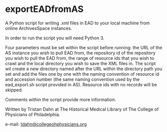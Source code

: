 # exportEADfromAS
A Python script for writing .xml files in EAD to your local machine from online ArchivesSpace instances.

In order to run the script you will need Python 3.

Four parameters must be set within the script before running: the URL of the AS instance you wish to pull EAD from, the repository id of the repository you wish to pull the EAD from, the range of resource ids that you wish to crawl and the local directory you wish to save the XML files in. The script wil create a new directory named after the URL within the directory path you set and add the files one by one with the naming convention of resource id and accession number (the same naming convention used by the ead_export.sh script provided in AS). Resource ids with no records will be skipped.

Comments within the script provide more information.

Written by Tristan Dahn at The Historical Medical Library of The College of Physicians of Philadelphia.

e-mail: tdahn@collegeohphysicians.org
